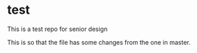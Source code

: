 # test
This is a test repo for senior design

This is so that the file has some changes from the one in master.
